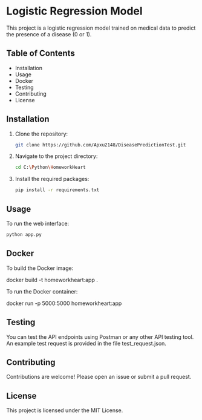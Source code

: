 # Logistic Regression Model

This project is a logistic regression model trained on medical data to predict the presence of a disease (0 or 1).

## Table of Contents
- Installation
- Usage
- Docker
- Testing
- Contributing
- License

## Installation

1. Clone the repository:
    ```bash
    git clone https://github.com/Apxu2148/DiseasePredictionTest.git
    ```
2. Navigate to the project directory:
    ```bash
    cd C:\Python\HomeworkHeart
    ```
3. Install the required packages:
    ```bash
    pip install -r requirements.txt
    ```

## Usage

To run the web interface:
```bash
python app.py
```

## Docker

To build the Docker image:

docker build -t homeworkheart:app .

To run the Docker container:

docker run -p 5000:5000 homeworkheart:app

## Testing

You can test the API endpoints using Postman or any other API testing tool. An example test request is provided in the file test_request.json.

## Contributing

Contributions are welcome! Please open an issue or submit a pull request.

## License

This project is licensed under the MIT License.
